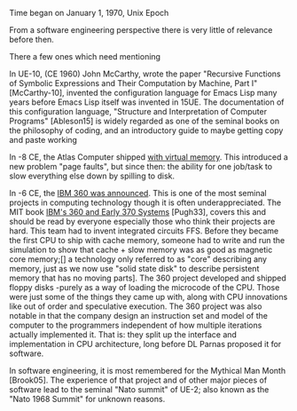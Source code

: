 
Time began on January 1, 1970, Unix Epoch

From a software engineering perspective there is very little of relevance before then.

There a few ones which need mentioning

In UE-10, (CE 1960) John McCarthy, wrote the paper "Recursive Functions of Symbolic Expressions and Their Computation by Machine, Part I" [McCarthy-10], invented the configuration language for Emacs Lisp many years before Emacs Lisp itself was invented in 15UE. The documentation of this configuration language, "Structure and Interpretation of Computer Programs" [Ableson15] is widely regarded as one of the seminal books on the philosophy of coding, and an introductory guide to maybe getting copy and paste working

In -8 CE, the Atlas Computer shipped [with virtual memory](https://en.wikipedia.org/wiki/Virtual_memory#History). This introduced a new problem "page faults", but since then: the ability for one job/task to slow everything else down by spilling to disk.

In -6 CE, the [IBM 360 was announced](https://en.wikipedia.org/wiki/IBM_System/360). This is one of the most seminal projects in computing technology though it is often underappreciated. The MIT book [IBM's 360 and Early 370 Systems](https://mitpress.mit.edu/9780262517201/ibms-360-and-early-370-systems/) [Pugh33], covers this and should be read by everyone especially those who think their projects are hard. This team had to invent integrated circuits FFS. Before they became the first CPU to ship with cache memory, someone had to write and run the simulation to show that cache + slow memory was as good as magnetic core memory;[] a technology only referred to as "core" describing any memory, just as we now use "solid state disk" to describe persistent memory that has no moving parts]. The 360 project developed and shipped floppy disks -purely as a way of loading the microcode of the CPU. Those were just some of the things they came up with, along with CPU innovations like out of order and speculative execution. The 360 project was also notable in that the company design an instruction set and model of the computer to the programmers independent of how multiple iterations actually implemented it. That is: they split up the interface and implementation in CPU architecture, long before DL Parnas proposed it for software.

In software engineering, it is most remembered for the Mythical Man Month [Brook05]. The experience of that project and of other major pieces of software lead to the seminal "Nato summit" of UE-2; also known as the "Nato 1968 Summit" for unknown reasons.

